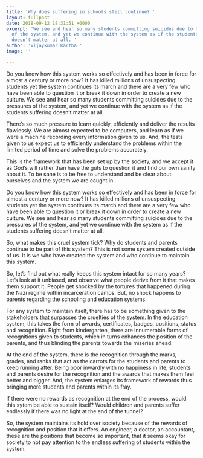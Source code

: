```yaml
---
title: 'Why does suffering in schools still continue? '
layout: fullpost
date: 2018-09-12 18:31:51 +0000
excerpt: 'We see and hear so many students committing suicides due to the pressures
  of the system, and yet we continue with the system as if the students suffering
  doesn’t matter at all. '
author: 'Vijaykumar Kartha '
image: ''

---
```

Do you know how this system works so effectively and has been in force for almost a century or more now? It has killed millions of unsuspecting students yet the system continues its march and there are a very few who have been able to question it or break it down in order to create a new culture. We see and hear so many students committing suicides due to the pressures of the system, and yet we continue with the system as if the students suffering doesn’t matter at all. 

There’s so much pressure to learn quickly, efficiently and deliver the results flawlessly. We are almost expected to be computers, and learn as if we were a machine recording every information given to us. And, the tests given to us expect us to efficiently understand the problems within the limited period of time and solve the problems accurately. 

This is the framework that has been set up by the society, and we accept it as God’s will rather than have the guts to question it and find our own sanity about it. To be sane is to be free to understand and be clear about ourselves and the system we are caught in. 

Do you know how this system works so effectively and has been in force for almost a century or more now? It has killed millions of unsuspecting students yet the system continues its march and there are a very few who have been able to question it or break it down in order to create a new culture. We see and hear so many students committing suicides due to the pressures of the system, and yet we continue with the system as if the students suffering doesn’t matter at all. 

So, what makes this cruel system tick? Why do students and parents continue to be part of this system? This is not some system created outside of us. It is we who have created the system and who continue to maintain this system. 

So, let’s find out what really keeps this system intact for so many years? Let’s look at it unbiased, and observe what people derive from it that makes them support it. People get shocked by the tortures that happened during the Nazi regime within incarceration camps. But, no shock happens to parents regarding the schooling and education systems. 

For any system to maintain itself, there has to be something given to the stakeholders that surpasses the cruelties of the system. In the education system, this takes the form of awards, certificates, badges, positions, status and recognition. Right from kindergarten, there are innumerable forms of recognitions given to students, which in turns enhances the position of the parents, and thus blinding the parents towards the miseries ahead. 

At the end of the system, there is the recognition through the marks, grades, and ranks that act as the carrots for the students and parents to keep running after. Being poor inwardly with no happiness in life, students and parents desire for the recognition and the awards that makes them feel better and bigger. And, the system enlarges its framework of rewards thus bringing more students and parents within its fray. 

If there were no rewards as recognition at the end of the process, would this sytem be able to sustain itself? Would children and parents suffer endlessly if there was no light at the end of the tunnel? 

So, the system maintains its hold over society because of the rewards of recognition and position that it offers. An engineer, a doctor, an accountant, these are the positions that become so important, that it seems okay for society to not pay attention to the endless suffering of students within the system. 